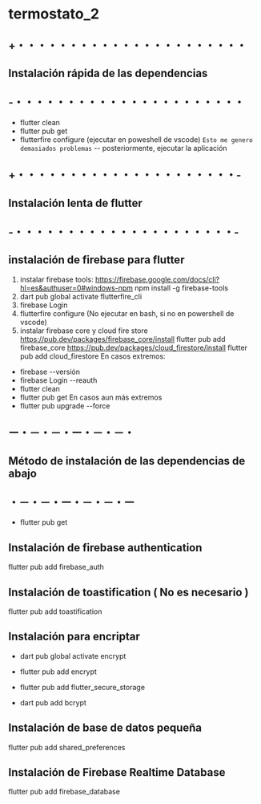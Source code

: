 # termostato_2

## +・・・・・・・・・・・・・・・・・・・・・・

## Instalación rápida de las dependencias

## -・・・・・・・・・・・・・・・・・・・・・・

- flutter clean
- flutter pub get
- flutterfire configure (ejecutar en poweshell de vscode) `Esto me genero demasiados problemas`
-- posteriormente, ejecutar la aplicación

## +・・・・・・・・・・・・・・・・・・・・・-

## Instalación lenta de flutter

## -・・・・・・・・・・・・・・・・・・・・・-

## instalación de firebase para flutter

1) instalar firebase tools:
<https://firebase.google.com/docs/cli?hl=es&authuser=0#windows-npm>
 npm install -g firebase-tools
2) dart pub global activate flutterfire_cli
3) firebase Login
4) flutterfire configure (No ejecutar en bash, si no en powershell de vscode)
5) instalar firebase core y cloud fire store
<https://pub.dev/packages/firebase_core/install>
 flutter pub add firebase_core
<https://pub.dev/packages/cloud_firestore/install>
 flutter pub add cloud_firestore
En casos extremos:

- firebase --versión
- firebase Login --reauth
- flutter clean
- flutter pub get
En casos aun más extremos
- flutter pub upgrade --force

## ー・－・－・ー・－・－・

## Método de instalación de las dependencias de abajo

## ・－・－・ー・－・－・ー

- flutter pub get

## Instalación de firebase authentication

flutter pub add firebase_auth

## Instalación de toastification ( No es necesario )

flutter pub add toastification

## Instalación para encriptar

- dart pub global activate encrypt

- flutter pub add encrypt

- flutter pub add flutter_secure_storage

- dart pub add bcrypt

## Instalación de base de datos pequeña

flutter pub add shared_preferences

## Instalación de Firebase Realtime Database

flutter pub add firebase_database
